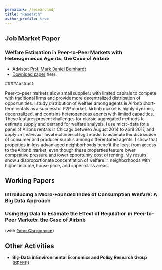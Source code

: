 ```yaml
--- 
permalink: /researchmd/
title: "Research"
author_profile: true 
---
```


##  Job Market Paper

### Welfare Estimation in Peer-to-Peer Markets with Heterogeneous Agents: the Case of Airbnb
* Advisor: [Prof. Mark Daniel Bernhardt](https://economics.illinois.edu/profile/danber)
* [Download paper](https://farhoodi.github.io/files/Airbnb_Welfare_Estimation-55.pdf) here.

####Abstract:

Peer-to-peer markets allow small suppliers with limited capitals to compete with traditional firms and provide more decentralized distribution of opportunities. I study distribution of welfare among agents in Airbnb short-term rentals as a successful P2P market. Airbnb market is highly dynamic, decentralized, and contains heterogeneous agents with limited capacities. These features present challenges for classic aggregated methods to estimate supply and demand for welfare analysis. I use micro-data for a panel of Airbnb rentals in Chicago between August 2014 to April 2017, and apply an individual-level multinomial logit model to estimate the distribution of consumer and producer surplus among differentiated agents. I show that properties in less advantaged neighborhoods benefit the least from access to the Airbnb market, even though these properties feature lower competitive pressure and lower opportunity cost of renting. My results show a disproportionate concentration of welfare in neighborhoods with higher income, house price, and upper-class areas.

## Working Papers
### Introducing a Micro-Founded Index of Consumption Welfare: A Big Data Approach
### Using Big Data to Estimate the Effect of Regulation in Peer-to-Peer Markets: the Case of Airbnb
(with [Peter Christensen](https://www.uiuc-bdeep.org/christensenteaching))

## Other Activities
* **Big-Data in Environmental Economics and Policy Research Group** ([BDEEP](https://www.uiuc-bdeep.org))

